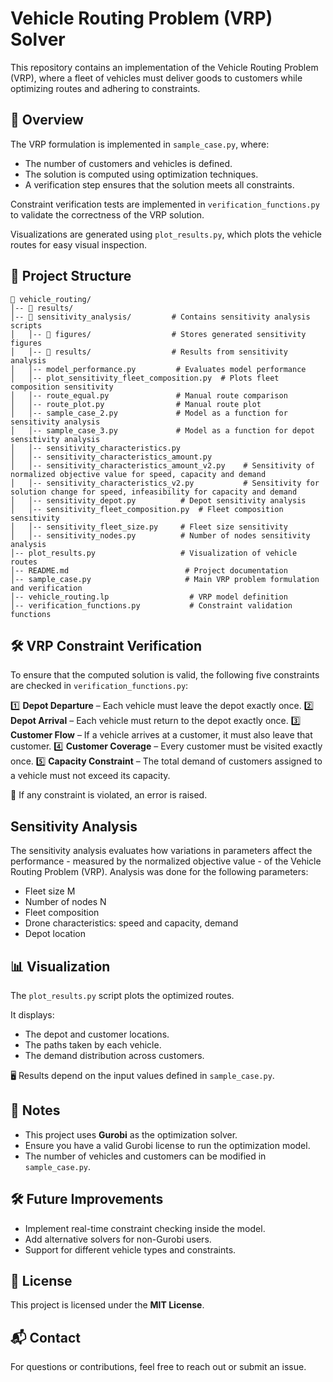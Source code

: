 # Vehicle Routing Problem (VRP) Solver

This repository contains an implementation of the Vehicle Routing Problem (VRP), where a fleet of vehicles must deliver goods to customers while optimizing routes and adhering to constraints.

## 📌 Overview

The VRP formulation is implemented in `sample_case.py`, where:

- The number of customers and vehicles is defined.
- The solution is computed using optimization techniques.
- A verification step ensures that the solution meets all constraints.

Constraint verification tests are implemented in `verification_functions.py` to validate the correctness of the VRP solution.

Visualizations are generated using `plot_results.py`, which plots the vehicle routes for easy visual inspection.

## 📂 Project Structure

```
📁 vehicle_routing/
│-- 📂 results/                      
│-- 📂 sensitivity_analysis/         # Contains sensitivity analysis scripts
│   │-- 📂 figures/                  # Stores generated sensitivity figures
│   │-- 📂 results/                  # Results from sensitivity analysis
│   │-- model_performance.py         # Evaluates model performance
│   │-- plot_sensitivity_fleet_composition.py  # Plots fleet composition sensitivity
│   │-- route_equal.py               # Manual route comparison 
│   │-- route_plot.py                # Manual route plot
│   │-- sample_case_2.py             # Model as a function for sensitivity analysis
│   │-- sample_case_3.py             # Model as a function for depot sensitivity analysis
│   │-- sensitivity_characteristics.py         
│   │-- sensitivity_characteristics_amount.py  
│   │-- sensitivity_characteristics_amount_v2.py    # Sensitivity of normalized objective value for speed, capacity and demand
│   │-- sensitivity_characteristics_v2.py           # Sensitivity for solution change for speed, infeasibility for capacity and demand
│   │-- sensitivity_depot.py          # Depot sensitivity analysis
│   │-- sensitivity_fleet_composition.py  # Fleet composition sensitivity
│   │-- sensitivity_fleet_size.py     # Fleet size sensitivity
│   │-- sensitivity_nodes.py          # Number of nodes sensitivity analysis
│-- plot_results.py                   # Visualization of vehicle routes
│-- README.md                          # Project documentation
│-- sample_case.py                     # Main VRP problem formulation and verification
│-- vehicle_routing.lp                  # VRP model definition
│-- verification_functions.py           # Constraint validation functions

```

## 🛠️ VRP Constraint Verification

To ensure that the computed solution is valid, the following five constraints are checked in `verification_functions.py`:

1️⃣ **Depot Departure** – Each vehicle must leave the depot exactly once.
2️⃣ **Depot Arrival** – Each vehicle must return to the depot exactly once.
3️⃣ **Customer Flow** – If a vehicle arrives at a customer, it must also leave that customer.
4️⃣ **Customer Coverage** – Every customer must be visited exactly once.
5️⃣ **Capacity Constraint** – The total demand of customers assigned to a vehicle must not exceed its capacity.

🔹 If any constraint is violated, an error is raised.

## Sensitivity Analysis 
The sensitivity analysis evaluates how variations in parameters affect the performance - measured by the normalized objective value - of the Vehicle Routing Problem (VRP).
Analysis was done for the following parameters:
- Fleet size M
- Number of nodes N
- Fleet composition
- Drone characteristics: speed and capacity, demand
- Depot location

## 📊 Visualization

The `plot_results.py` script plots the optimized routes.

It displays:

- The depot and customer locations.
- The paths taken by each vehicle.
- The demand distribution across customers.

🖥️ Results depend on the input values defined in `sample_case.py`.

## 

## 📌 Notes

- This project uses **Gurobi** as the optimization solver.
- Ensure you have a valid Gurobi license to run the optimization model.
- The number of vehicles and customers can be modified in `sample_case.py`.

## 🛠️ Future Improvements

- Implement real-time constraint checking inside the model.
- Add alternative solvers for non-Gurobi users.
- Support for different vehicle types and constraints.

## 📜 License

This project is licensed under the **MIT License**.

## 📬 Contact

For questions or contributions, feel free to reach out or submit an issue.
